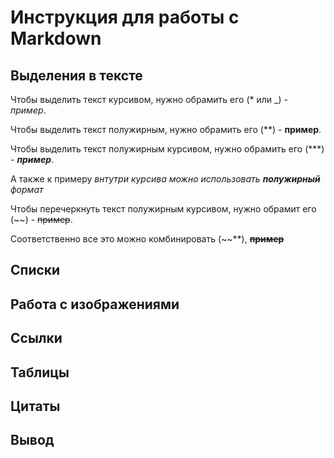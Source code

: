 # Инструкция для работы с Markdown

## Выделения в тексте

Чтобы выделить текст курсивом, нужно обрамить его (* или _) - *пример*.

Чтобы выделить текст полужирным, нужно обрамить его (**) - **пример**.

Чтобы выделить текст полужирным курсивом, нужно обрамить его (***) - ***пример***.

А также к примеру _внтутри курсива можно использовать **полужирный** формат_

Чтобы перечеркнуть текст полужирным курсивом, нужно обрамит его (~~) - ~~пример~~.

Соответственно все это можно комбинировать (~~**), ~~**пример**~~

## Списки

## Работа с изображениями

## Ссылки

## Таблицы

## Цитаты

## Вывод
